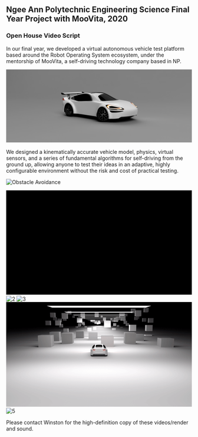 ## Ngee Ann Polytechnic Engineering Science Final Year Project with MooVita, 2020
### Open House Video Script

In our final year, we developed a virtual autonomous vehicle test platform based around the Robot Operating System ecosystem, under the mentorship of MooVita, a self-driving technology company based in NP.

![ngeeann_av](https://github.com/reuben-thomas/fyp-moovita/blob/master/screenshots/ngeeann_av_ultrawide.png?raw=true)

We designed a kinematically accurate vehicle model, physics, virtual sensors, and a series of fundamental algorithms for self-driving from the ground up, allowing anyone to test their ideas in an adaptive, highly configurable environment without the risk and cost of practical testing.

![Obstacle Avoidance](https://github.com/reuben-thomas/fyp-moovita/blob/master/screenshots/obstacle_avoidance.gif?raw=true)

![1](https://github.com/reuben-thomas/fyp-moovita/blob/master/screenshots/1.gif?raw=true)
![2](https://github.com/reuben-thomas/fyp-moovita/blob/master/screenshots/2.gif?raw=true)
![3](https://github.com/reuben-thomas/fyp-moovita/blob/master/screenshots/3.gif?raw=true)
![4](https://github.com/reuben-thomas/fyp-moovita/blob/master/screenshots/4.gif?raw=true)
![5](https://github.com/reuben-thomas/fyp-moovita/blob/master/screenshots/5.gif?raw=true)


Please contact Winston for the high-definition copy of these videos/render and sound.
